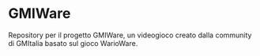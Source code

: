 # GMIWare
Repository per il progetto GMIWare, un videogioco creato dalla community di GMItalia basato sul gioco WarioWare.

